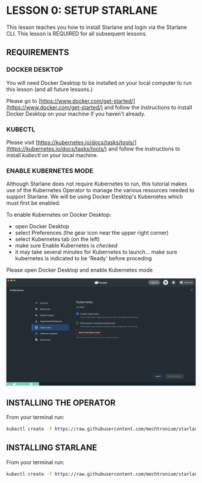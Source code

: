 # LESSON 0: SETUP STARLANE

This lesson teaches you how to install Starlane and login via the Starlane CLI.  This lesson is REQUIRED for all subsequent lessons.


## REQUIREMENTS
### DOCKER DESKTOP

You will need Docker Desktop to be installed on your local computer to run this lesson (and all future lessons.)

Please go to [https://www.docker.com/get-started/](https://www.docker.com/get-started/) and follow the instructions to install Docker Desktop on your machine if you haven't already.

### KUBECTL

Please visit [https://kubernetes.io/docs/tasks/tools/](https://kubernetes.io/docs/tasks/tools/) and follow the instructions to install *kubectl* on your local machine.


### ENABLE KUBERNETES MODE

Although Starlane does not require Kubernetes to run, this tutorial makes use of the Kubernetes Operator to manage the various resources
needed to support Starlane. We will be using Docker Desktop's Kubernetes which must first be enabled.

To enable Kubernetes on Docker Desktop:
* open Docker Desktop
* select Preferences (the gear icon near the upper right corner)
* select Kubernetes tab (on the left)
* make sure Enable Kubernetes is *checked*
* it may take several minutes for Kubernetes to launch... make sure kubernetes is indicated to be 'Ready' before proceding

Please open Docker Desktop and enable Kubernetes mode

![enable kubernetes on Docker Desktop](https://raw.githubusercontent.com/mechtronium/starlane-tutorial/main/lesson-0/enable-kubernetes-on-docker.png?raw=true)


## INSTALLING THE OPERATOR

From your terminal run:

```bash
kubectl create -f https://raw.githubusercontent.com/mechtronium/starlane-tutorial/main/lesson-0/starlane-operator.yml
```

## INSTALLING STARLANE

From your terminal run:

```bash
kubectl create -f https://raw.githubusercontent.com/mechtronium/starlane-tutorial/main/lesson-0/starlane.yaml
```




